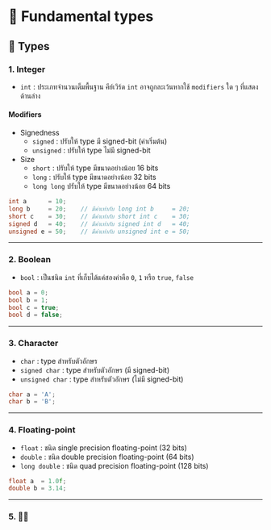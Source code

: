 # 💠 Fundamental types
## 🔶 Types
### 1. Integer
- `int` : ประเภทจำนวนเต็มพื้นฐาน คีย์เวิร์ด `int` อาจถูกละเว้นหากใช้ `modifiers` ใด ๆ ที่แสดงด้านล่าง
#### Modifiers
- Signedness
    - `signed` : ปรับให้ type มี signed-bit (ค่าเริ่มต้น)
    - `unsigned` : ปรับให้ type ไม่มี signed-bit
- Size
    - `short` : ปรับให้ type มีขนาดอย่างน้อย 16 bits
    - `long` : ปรับให้ type มีขนาดอย่างน้อย 32 bits
    - `long long` ปรับให้ type มีขนาดอย่างน้อย 64 bits
```cpp
int a      = 10;
long b     = 20;    // มีค่าเท่ากับ long int b     = 20;
short c    = 30;    // มีค่าเท่ากับ short int c    = 30;
signed d   = 40;    // มีค่าเท่ากับ signed int d   = 40;
unsigned e = 50;    // มีค่าเท่ากับ unsigned int e = 50;
```
---
### 2. Boolean
- `bool` : เป็นชนิด `int` ที่เก็บได้แค่สองค่าคือ `0`, `1` หรือ `true`, `false`
```cpp
bool a = 0;
bool b = 1;
bool c = true;
bool d = false;
```
---
### 3. Character
- `char` : type สำหรับตัวอักษร
- `signed char` : type สำหรับตัวอักษร (มี signed-bit)
- `unsigned char` : type สำหรับตัวอักษร (ไม่มี signed-bit)
```cpp
char a = 'A';
char b = 'B';
```
---
### 4. Floating-point
- `float` : ชนิด single precision floating-point (32 bits)
- `double` : ชนิด double precision floating-point (64 bits)
- `long double` : ชนิด quad precision floating-point (128 bits)
```cpp
float a  = 1.0f;
double b = 3.14;
```
---
### 5. 🍆💦
